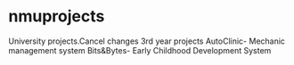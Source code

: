 # nmuprojects
University projects.Cancel changes
3rd year projects
AutoClinic- Mechanic management system
Bits&Bytes- Early Childhood Development System
